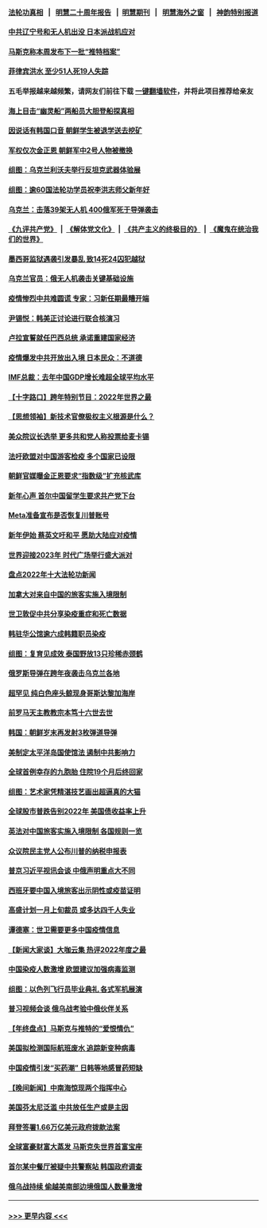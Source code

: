 #### [法轮功真相](https://github.com/gfw-breaker/truth/blob/master/README.md?t=0) &nbsp;&nbsp;|&nbsp;&nbsp; [明慧二十周年报告](https://github.com/gfw-breaker/mh-reports/blob/master/README.md?t=0) &nbsp;&nbsp;|&nbsp;&nbsp;[明慧期刊](https://github.com/gfw-breaker/mh-qikan) &nbsp;&nbsp;|&nbsp;&nbsp; [明慧海外之窗](https://github.com/gfw-breaker/mh-news/blob/master/README.md?t=0) &nbsp;&nbsp;|&nbsp;&nbsp; [神韵特别报道](https://github.com/gfw-breaker/mh-news/blob/master/shenyun.md?t=0)
#### [中共辽宁号和无人机出没 日本派战机应对](../pages/nsc418/n13897989.md?t=01030343) 
#### [马斯克称本周发布下一批“推特档案”](../pages/nsc418/n13897844.md?t=01030343) 
#### [菲律宾洪水 至少51人死19人失踪](../pages/nsc418/n13898053.md?t=01030343) 
#### 五毛举报越来越频繁，请网友们前往下载 [一键翻墙软件](https://github.com/gfw-breaker/ssr-accounts)，并将此项目推荐给亲友
#### [海上目击“幽灵船”两船员大胆登船探真相](../pages/nsc418/n13897718.md?t=01030343) 
#### [因说话有韩国口音 朝鲜学生被退学送去挖矿](../pages/nsc418/n13897982.md?t=01030343) 
#### [军权仅次金正恩 朝鲜军中2号人物被撤换](../pages/nsc418/n13898030.md?t=01030343) 
#### [组图：乌克兰利沃夫举行反坦克武器体验展](../pages/nsc418/n13895417.md?t=01030343) 
#### [组图：逾60国法轮功学员祝李洪志师父新年好](../pages/nsc418/n13890484.md?t=01030343) 
#### [乌克兰：击落39架无人机 400俄军死于导弹袭击](../pages/nsc418/n13897857.md?t=01030343) 
#### [《九评共产党》](https://github.com/begood0513/9ping.md/blob/master/README.md) &nbsp;|&nbsp; [《解体党文化》](../../../../jtdwh.md/blob/master/README.md)  &nbsp;|&nbsp; [《共产主义的终极目的》](../../../../gczydzjmd.md/blob/master/README.md) &nbsp;|&nbsp; [《魔鬼在统治我们的世界》](../../../../mgztzwmdsj.md/blob/master/README.md) 
#### [墨西哥监狱遇袭引发暴乱 致14死24囚犯越狱](../pages/nsc418/n13897815.md?t=01030343) 
#### [乌克兰官员：俄无人机袭击关键基础设施](../pages/nsc418/n13897758.md?t=01030343) 
#### [疫情惨烈中共难圆谎 专家：习新任期最糟开端](../pages/nsc418/n13897471.md?t=01030343) 
#### [尹锡悦：韩美正讨论进行联合核演习](../pages/nsc418/n13897509.md?t=01030343) 
#### [卢拉宣誓就任巴西总统 承诺重建国家经济](../pages/nsc418/n13897442.md?t=01030343) 
#### [疫情爆发中共开放出入境 日本民众：不道德](../pages/nsc418/n13897396.md?t=01030343) 
#### [IMF总裁：去年中国GDP增长难超全球平均水平](../pages/nsc418/n13897345.md?t=01030343) 
#### [【十字路口】跨年特别节目：2022年世界之最](../pages/nsc418/n13897103.md?t=01030343) 
#### [【思想领袖】新技术官僚极权主义根源是什么？](../pages/nsc418/n13874820.md?t=01030343) 
#### [美众院议长选举 更多共和党人称投票给麦卡锡](../pages/nsc418/n13897271.md?t=01030343) 
#### [法吁欧盟对中国游客检疫 多个国家已设限](../pages/nsc418/n13897260.md?t=01030343) 
#### [朝鲜官媒曝金正恩要求“指数级”扩充核武库](../pages/nsc418/n13897248.md?t=01030343) 
#### [新年心声 首尔中国留学生要求共产党下台](../pages/nsc418/n13897286.md?t=01030343) 
#### [Meta准备宣布是否恢复川普账号](../pages/nsc418/n13897220.md?t=01030343) 
#### [新年伊始 蔡英文吁和平 愿助大陆应对疫情](../pages/nsc418/n13897204.md?t=01030343) 
#### [世界迎接2023年 时代广场举行盛大派对](../pages/nsc418/n13897102.md?t=01030343) 
#### [盘点2022年十大法轮功新闻](../pages/nsc418/n13884120.md?t=01030343) 
#### [加拿大对来自中国的旅客实施入境限制](../pages/nsc418/n13896654.md?t=01030343) 
#### [世卫敦促中共分享染疫重症和死亡数据](../pages/nsc418/n13896494.md?t=01030343) 
#### [韩驻华公馆逾六成韩籍职员染疫](../pages/nsc418/n13896511.md?t=01030343) 
#### [组图：复育见成效 泰国野放13只珍稀赤颈鹤](../pages/nsc418/n13895039.md?t=01030343) 
#### [俄罗斯导弹在跨年夜袭击乌克兰各地](../pages/nsc418/n13896501.md?t=01030343) 
#### [超罕见 纯白色座头鲸现身哥斯达黎加海岸](../pages/nsc418/n13896198.md?t=01030343) 
#### [前罗马天主教教宗本笃十六世去世](../pages/nsc418/n13896447.md?t=01030343) 
#### [韩国：朝鲜岁末再发射3枚弹道导弹](../pages/nsc418/n13896300.md?t=01030343) 
#### [美制定太平洋岛国使馆法 遏制中共影响力](../pages/nsc418/n13895823.md?t=01030343) 
#### [全球首例幸存的九胞胎 住院19个月后终回家](../pages/nsc418/n13895015.md?t=01030343) 
#### [组图：艺术家凭精湛技艺画出超逼真的大猫](../pages/nsc418/n13893205.md?t=01030343) 
#### [全球股市普跌告别2022年 美国债收益率上升](../pages/nsc418/n13895789.md?t=01030343) 
#### [英法对中国旅客实施入境限制 各国规则一览](../pages/nsc418/n13895639.md?t=01030343) 
#### [众议院民主党人公布川普的纳税申报表](../pages/nsc418/n13895593.md?t=01030343) 
#### [普京习近平视讯会谈 中俄声明重点大不同](../pages/nsc418/n13895586.md?t=01030343) 
#### [西班牙要中国入境旅客出示阴性或疫苗证明](../pages/nsc418/n13894694.md?t=01030343) 
#### [高盛计划一月上旬裁员 或多达四千人失业](../pages/nsc418/n13895512.md?t=01030343) 
#### [谭德塞：世卫需要更多中国疫情信息](../pages/nsc418/n13895551.md?t=01030343) 
#### [【新闻大家谈】大咖云集 热评2022年度之最](../pages/nsc418/n13895469.md?t=01030343) 
#### [中国染疫人数激增 欧盟建议加强病毒监测](../pages/nsc418/n13895491.md?t=01030343) 
#### [组图：以色列飞行员毕业典礼 各式军机展演](../pages/nsc418/n13895311.md?t=01030343) 
#### [普习视频会谈 俄乌战考验中俄伙伴关系](../pages/nsc418/n13895357.md?t=01030343) 
#### [【年终盘点】马斯克与推特的“爱恨情仇”](../pages/nsc418/n13893800.md?t=01030343) 
#### [美国拟检测国际航班废水 追踪新变种病毒](../pages/nsc418/n13895092.md?t=01030343) 
#### [中国疫情引发“买药潮” 日韩等地感冒药短缺](../pages/nsc418/n13895268.md?t=01030343) 
#### [【晚间新闻】中南海惊现两个指挥中心](../pages/nsc418/n13895248.md?t=01030343) 
#### [美国芬太尼泛滥 中共放任生产或是主因](../pages/nsc418/n13894587.md?t=01030343) 
#### [拜登签署1.66万亿美元政府拨款法案](../pages/nsc418/n13894915.md?t=01030343) 
#### [全球富豪财富大蒸发 马斯克失世界首富宝座](../pages/nsc418/n13894375.md?t=01030343) 
#### [首尔某中餐厅被疑中共警察站 韩国政府调查](../pages/nsc418/n13894473.md?t=01030343) 
#### [俄乌战持续 偷越美南部边境俄国人数量激增](../pages/nsc418/n13894707.md?t=01030343) 

----
#### [ >>> 更早内容 <<< ](../indexes/nsc418-earlier.md)
